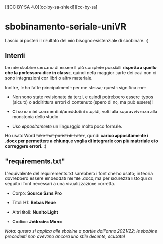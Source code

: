  [![CC BY-SA 4.0][cc-by-sa-shield]][cc-by-sa]

[cc-by-nc-sa]: http://creativecommons.org/licenses/by-nc-sa/4.0/
[cc-by-nc-sa-image]: https://licensebuttons.net/l/by-nc-sa/4.0/88x31.png
[cc-by-nc-sa-shield]: https://img.shields.io/badge/License-CC%20BY--NC--SA%204.0-lightgrey.svg

# sbobinamento-seriale-uniVR

Lascio ai posteri il risultato del mio bisogno esistenziale di sbobinare. :) 

## Intenti

Le mie sbobine cercano di essere il più complete possibili **rispetto a quello che lə professorə dice in classe**, quindi nella maggior parte dei casi non ci sono integrazioni con libri o altro materiale. 

Inoltre, le ho fatte principalmente per me stessa; questo significa che:

- Non sono state revisionate da terzi, e quindi potrebbero esserci typos (sicuro) o addirittura errori di contenuto (spero di no, ma può essere)!

- Ci sono miei commentini/aneddotini stupidi, volti alla sopravvivenza alla monotonia dello studio

- Uso *appositamente* un linguaggio molto poco formale.

Ho usato Word ~~take that puristi di Latex~~, quindi **carico appositamente i .docx per permettere a chiunque voglia di integrarle con più materiale e/o correggere errori**. :)

## "requirements.txt"

L'equivalente del requirements.txt sarebbero i font che ho usato; in teoria dovrebbero essere embeddati nei file .docx, ma per sicurezza listo qui di seguito i font necessari a una visualizzazione corretta.

* Corpo: **Source Sans Pro**

* Titoli H1: **Bebas Neue** 

* Altri titoli: **Nunito Light**

* Codice: **Jetbrains Mono**

*Nota: questo si applica alle sbobine a partire dall'anno 2021/22; le sbobine precedenti non avevano ancora uno stile decente, scusate!*
